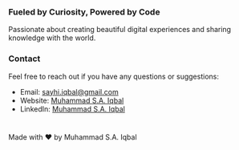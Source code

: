 ### Fueled by Curiosity, Powered by Code

Passionate about creating beautiful digital experiences and sharing knowledge with the world.

### Contact

Feel free to reach out if you have any questions or suggestions:

- Email: <sayhi.iqbal@gmail.com>
- Website: [Muhammad S.A. Iqbal](https://mqs.vercel.app)
- LinkedIn: [Muhammad S.A. Iqbal](https://www.linkedin.com/in/msa-iqbal)

#

Made with ❤️ by Muhammad S.A. Iqbal
